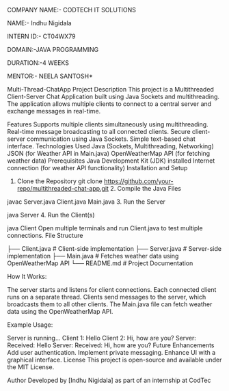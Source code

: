 COMPANY NAME:- CODTECH IT SOLUTIONS

NAME:- Indhu Nigidala

INTERN ID:- CT04WX79

DOMAIN:-JAVA PROGRAMMING

DURATION:-4 WEEKS

MENTOR:- NEELA SANTOSH*

Multi-Thread-ChatApp
Project Description
This project is a Multithreaded Client-Server Chat Application built using Java Sockets and multithreading. The application allows multiple clients to connect to a central server and exchange messages in real-time.

Features
Supports multiple clients simultaneously using multithreading.
Real-time message broadcasting to all connected clients.
Secure client-server communication using Java Sockets.
Simple text-based chat interface.
Technologies Used
Java (Sockets, Multithreading, Networking)
JSON (for Weather API in Main.java)
OpenWeatherMap API (for fetching weather data)
Prerequisites
Java Development Kit (JDK) installed
Internet connection (for weather API functionality)
Installation and Setup
1. Clone the Repository
git clone https://github.com/your-repo/multithreaded-chat-app.git 2. Compile the Java Files

javac Server.java Client.java Main.java 3. Run the Server

java Server 4. Run the Client(s)

java Client Open multiple terminals and run Client.java to test multiple connections. File Structure

├── Client.java # Client-side implementation ├── Server.java # Server-side implementation ├── Main.java # Fetches weather data using OpenWeatherMap API └── README.md # Project Documentation

How It Works:

The server starts and listens for client connections. Each connected client runs on a separate thread. Clients send messages to the server, which broadcasts them to all other clients. The Main.java file can fetch weather data using the OpenWeatherMap API.

Example Usage:

Server is running... Client 1: Hello Client 2: Hi, how are you? Server: Received: Hello Server: Received: Hi, how are you? Future Enhancements Add user authentication. Implement private messaging. Enhance UI with a graphical interface. License This project is open-source and available under the MIT License.

Author Developed by [Indhu Nigidala] as part of an internship at CodTec
